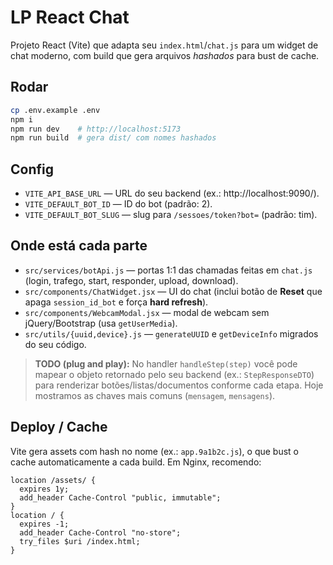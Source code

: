 # LP React Chat

Projeto React (Vite) que adapta seu `index.html`/`chat.js` para um widget de chat moderno, com build que gera arquivos *hashados* para bust de cache.

## Rodar
```bash
cp .env.example .env
npm i
npm run dev    # http://localhost:5173
npm run build  # gera dist/ com nomes hashados
```

## Config
- `VITE_API_BASE_URL` — URL do seu backend (ex.: http://localhost:9090/).
- `VITE_DEFAULT_BOT_ID` — ID do bot (padrão: 2).
- `VITE_DEFAULT_BOT_SLUG` — slug para `/sessoes/token?bot=` (padrão: tim).

## Onde está cada parte
- `src/services/botApi.js` — portas 1:1 das chamadas feitas em `chat.js` (login, trafego, start, responder, upload, download).
- `src/components/ChatWidget.jsx` — UI do chat (inclui botão de **Reset** que apaga `session_id_bot` e força **hard refresh**).
- `src/components/WebcamModal.jsx` — modal de webcam sem jQuery/Bootstrap (usa `getUserMedia`).
- `src/utils/{uuid,device}.js` — `generateUUID` e `getDeviceInfo` migrados do seu código.

> **TODO (plug and play):** No handler `handleStep(step)` você pode mapear o objeto retornado pelo seu backend (ex.: `StepResponseDTO`) para renderizar botões/listas/documentos conforme cada etapa. Hoje mostramos as chaves mais comuns (`mensagem`, `mensagens`).

## Deploy / Cache
Vite gera assets com hash no nome (ex.: `app.9a1b2c.js`), o que bust o cache automaticamente a cada build. Em Nginx, recomendo:

```nginx
location /assets/ {
  expires 1y;
  add_header Cache-Control "public, immutable";
}
location / {
  expires -1;
  add_header Cache-Control "no-store";
  try_files $uri /index.html;
}
```

